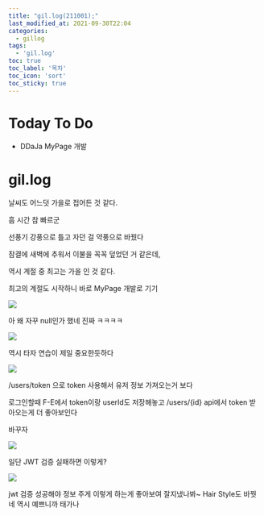 ```yaml
---
title: "gil.log(211001);"
last_modified_at: 2021-09-30T22:04
categories: 
  - gillog
tags: 
  - 'gil.log'
toc: true
toc_label: '목차'
toc_icon: 'sort'
toc_sticky: true
---
```

# Today To Do

- DDaJa MyPage 개발



# gil.log

날씨도 어느덧 가을로 접어든 것 같다.

흠 시간 참 빠르군

선풍기 강풍으로 틀고 자던 걸 약풍으로 바꿨다

잠결에 새벽에 추워서 이불을 꼭꼭 덮었던 거 같은데,

역시 계절 중 최고는 가을 인 것 같다.


최고의 계절도 시작하니 바로 MyPage 개발로 기기


![](https://images.velog.io/images/gillog/post/9e0dae0a-6a0d-4d9d-9044-b485a4e4c17e/image.png)

아 왜 자꾸 null인가 했네 진짜 ㅋㅋㅋㅋ

![](https://images.velog.io/images/gillog/post/dcd6bce8-0202-4326-95ba-db8dd97e5988/image.png)

역시 타자 연습이 제일 중요한듯하다

![](https://images.velog.io/images/gillog/post/0009d07b-887a-4816-8d05-b2363998b441/image.png)


/users/token 으로 token 사용해서 유저 정보 가져오는거 보다

로그인할때 F-E에서 token이랑 userId도 저장해놓고 /users/{id} api에서 token 받아오는게 더 좋아보인다

바꾸자



![](https://images.velog.io/images/gillog/post/43d38a32-43b2-48a7-a184-6ce90699f9a4/image.png)

일단 JWT 검증 실패하면 이렇게?



![](https://images.velog.io/images/gillog/post/3c4ad349-da98-4f5f-8ae6-94663065ac28/image.png)

jwt 검증 성공해야 정보 주게 이렇게 하는게 좋아보여 잘지냈나봐~ Hair Style도 바꿧네 역시 예쁘니까 태가나

